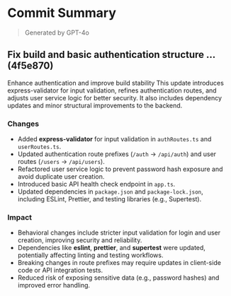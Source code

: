 # Commit Summary

> Generated by GPT-4o

## Fix build and basic authentication structure … (4f5e870)

Enhance authentication and improve build stability
This update introduces express-validator for input validation, refines authentication routes, and adjusts user service logic for better security. It also includes dependency updates and minor structural improvements to the backend.

### Changes

- Added **express-validator** for input validation in `authRoutes.ts` and `userRoutes.ts`.
- Updated authentication route prefixes (`/auth` → `/api/auth`) and user routes (`/users` → `/api/users`).
- Refactored user service logic to prevent password hash exposure and avoid duplicate user creation.
- Introduced basic API health check endpoint in `app.ts`.
- Updated dependencies in `package.json` and `package-lock.json`, including ESLint, Prettier, and testing libraries (e.g., Supertest).

### Impact

- Behavioral changes include stricter input validation for login and user creation, improving security and reliability.
- Dependencies like **eslint**, **prettier**, and **supertest** were updated, potentially affecting linting and testing workflows.
- Breaking changes in route prefixes may require updates in client-side code or API integration tests.
- Reduced risk of exposing sensitive data (e.g., password hashes) and improved error handling.
